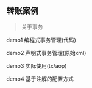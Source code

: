 ## 转账案例

> 关于事务

demo1 编程式事务管理(代码)  

demo2 声明式事务管理(原始xml)  

demo3 实际使用(tx/aop)  

demo4 基于注解的配置方式  